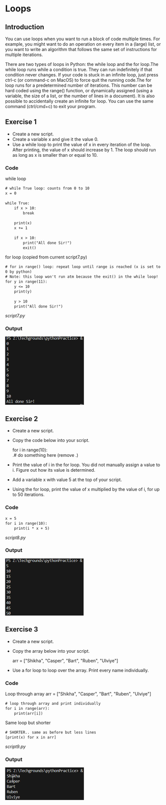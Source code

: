 # Loops

## Introduction
You can use loops when you want to run a block of code multiple times. For example, you might want to do an operation on every item in a (large) list, or you want to write an algorithm that follows the same set of instructions for multiple iterations.

There are two types of loops in Python: the while loop and the for loop.The while loop runs while a condition is true. They can run indefinitely if that condition never changes. If your code is stuck in an infinite loop, just press ctrl-c (or command-c on MacOS) to force quit the running code.The for loop runs for a predetermined number of iterations. This number can be hard coded using the range() function, or dynamically assigned (using a variable, the size of a list, or the number of lines in a document). It is also possible to accidentally create an infinite for loop. You can use the same command (ctrl/cmd+c) to exit your program.

## Exercise 1
- Create a new script.
- Create a variable x and give it the value 0.
- Use a while loop to print the value of x in every iteration of the loop. After printing, the value of x should increase by 1. The loop should run as long as x is smaller than or equal to 10.

### Code
while loop  

    # while True loop: counts from 0 to 10
    x = 0

    while True:
        if x > 10:   
            break

        print(x)
        x += 1
        
        if x > 10:
            print("All done Sir!")
            exit()

for loop (copied from current script7.py)

    # for in range() loop: repeat loop until range is reached (x is set to 0 by python)
    # Note: this loop won't run atm because the exit() in the while loop!
    for y in range(11):
        y <= 10    
        print(y)

        y > 10
        print("All done Sir!")

*script7.py*

### Output
![countup](../00_includes/0904_exercise1.png)

## Exercise 2
- Create a new script.
- Copy the code below into your script.

    for i in range(10):     
    .# do something here    (remove .)

- Print the value of i in the for loop. You did not manually assign a value to i. Figure out how its value is determined.
- Add a variable x with value 5 at the top of your script.
- Using the for loop, print the value of x multiplied by the value of i, for up to 50 iterations.

### Code

    x = 5
    for i in range(10):
        print(i * x + 5) 

*script8.py*

### Output
![add5](../00_includes/0904_exercise2.png)

## Exercise 3
- Create a new script.
- Copy the array below into your script.    

    arr = ["Shikha", "Casper", "Bart", "Ruben", "Ulviye"]
- Use a for loop to loop over the array. Print every name individually.

### Code

Loop through array
    arr = ["Shikha", "Casper", "Bart", "Ruben", "Ulviye"]

    # loop through array and print individually
    for i in range(arr):
        print(arr[i])

Same loop but shorter

    # SHORTER.. same as before but less lines
    [print(x) for x in arr]


*script9.py*

### Output
![namesArray](../00_includes/0904_exercise3.png)